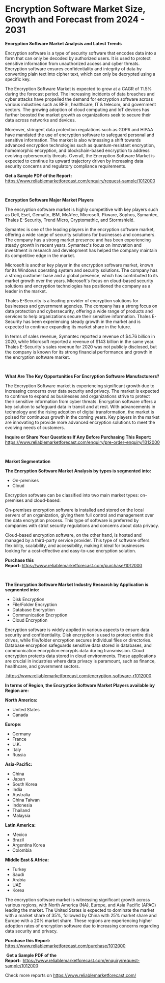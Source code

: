 <p><h1>Encryption Software Market Size, Growth and Forecast from 2024 - 2031</h1></p><p><strong>Encryption Software Market Analysis and Latest Trends</strong></p>
<p><p>Encryption software is a type of security software that encodes data into a form that can only be decoded by authorized users. It is used to protect sensitive information from unauthorized access and cyber threats. Encryption software ensures confidentiality and integrity of data by converting plain text into cipher text, which can only be decrypted using a specific key.</p><p>The Encryption Software Market is expected to grow at a CAGR of 11.5% during the forecast period. The increasing incidents of data breaches and cyber attacks have propelled the demand for encryption software across various industries such as BFSI, healthcare, IT & telecom, and government sectors. The growing adoption of cloud computing and IoT devices has further boosted the market growth as organizations seek to secure their data across networks and devices.</p><p>Moreover, stringent data protection regulations such as GDPR and HIPAA have mandated the use of encryption software to safeguard personal and sensitive information. The market is also witnessing a shift towards advanced encryption technologies such as quantum-resistant encryption, homomorphic encryption, and blockchain-based encryption to address evolving cybersecurity threats. Overall, the Encryption Software Market is expected to continue its upward trajectory driven by increasing data security concerns and regulatory compliance requirements.</p></p>
<p><strong>Get a Sample PDF of the Report:&nbsp;</strong> <a href="https://www.reliablemarketforecast.com/enquiry/request-sample/1012000">https://www.reliablemarketforecast.com/enquiry/request-sample/1012000</a></p>
<p>&nbsp;</p>
<p><strong>Encryption Software Major Market Players</strong></p>
<p><p>The encryption software market is highly competitive with key players such as Dell, Eset, Gemalto, IBM, McAfee, Microsoft, Pkware, Sophos, Symantec, Thales E-Security, Trend Micro, Cryptomathic, and Stormshield. </p><p>Symantec is one of the leading players in the encryption software market, offering a wide range of security solutions for businesses and consumers. The company has a strong market presence and has been experiencing steady growth in recent years. Symantec's focus on innovation and investment in research and development has helped the company maintain its competitive edge in the market. </p><p>Microsoft is another key player in the encryption software market, known for its Windows operating system and security solutions. The company has a strong customer base and a global presence, which has contributed to its market growth over the years. Microsoft's focus on cloud-based security solutions and encryption technologies has positioned the company as a leader in the market.</p><p>Thales E-Security is a leading provider of encryption solutions for businesses and government agencies. The company has a strong focus on data protection and cybersecurity, offering a wide range of products and services to help organizations secure their sensitive information. Thales E-Security has been experiencing steady growth in the market and is expected to continue expanding its market share in the future.</p><p>In terms of sales revenue, Symantec reported a revenue of $4.76 billion in 2020, while Microsoft reported a revenue of $143 billion in the same year. Thales E-Security's sales revenue for 2020 was not publicly disclosed, but the company is known for its strong financial performance and growth in the encryption software market.</p></p>
<p>&nbsp;</p>
<p><strong>What Are The Key Opportunities For Encryption Software Manufacturers?</strong></p>
<p><p>The Encryption Software market is experiencing significant growth due to increasing concerns over data security and privacy. The market is expected to continue to expand as businesses and organizations strive to protect their sensitive information from cyber threats. Encryption software offers a key solution to safeguard data in transit and at rest. With advancements in technology and the rising adoption of digital transformation, the market is poised for continuous growth in the coming years. Key players in the market are innovating to provide more advanced encryption solutions to meet the evolving needs of customers.</p></p>
<p><strong>Inquire or Share Your Questions If Any Before Purchasing This Report:</strong> <a href="https://www.reliablemarketforecast.com/enquiry/pre-order-enquiry/1012000">https://www.reliablemarketforecast.com/enquiry/pre-order-enquiry/1012000</a></p>
<p>&nbsp;</p>
<p><strong>Market Segmentation</strong></p>
<p><strong>The Encryption Software Market Analysis by types is segmented into:</strong></p>
<p><ul><li>On-premises</li><li>Cloud</li></ul></p>
<p><p>Encryption software can be classified into two main market types: on-premises and cloud-based. </p><p>On-premises encryption software is installed and stored on the local servers of an organization, giving them full control and management over the data encryption process. This type of software is preferred by companies with strict security regulations and concerns about data privacy.</p><p>Cloud-based encryption software, on the other hand, is hosted and managed by a third-party service provider. This type of software offers flexibility, scalability, and accessibility, making it ideal for businesses looking for a cost-effective and easy-to-use encryption solution.</p></p>
<p><strong>Purchase this Report:&nbsp;</strong><a href="https://www.reliablemarketforecast.com/purchase/1012000">https://www.reliablemarketforecast.com/purchase/1012000</a></p>
<p>&nbsp;</p>
<p><strong>The Encryption Software Market Industry Research by Application is segmented into:</strong></p>
<p><ul><li>Disk Encryption</li><li>File/Folder Encryption</li><li>Database Encryption</li><li>Communication Encryption</li><li>Cloud Encryption</li></ul></p>
<p><p>Encryption software is widely applied in various aspects to ensure data security and confidentiality. Disk encryption is used to protect entire disk drives, while file/folder encryption secures individual files or directories. Database encryption safeguards sensitive data stored in databases, and communication encryption encrypts data during transmission. Cloud encryption protects data stored in cloud environments. These applications are crucial in industries where data privacy is paramount, such as finance, healthcare, and government sectors.</p></p>
<p><a href="https://www.reliablemarketforecast.com/encryption-software-r1012000">&nbsp;https://www.reliablemarketforecast.com/encryption-software-r1012000</a></p>
<p><strong>In terms of Region, the Encryption Software Market Players available by Region are:</strong></p>
<p>
    <p> <strong> North America: </strong>
        <ul>
            <li>United States</li>
            <li>Canada</li>
        </ul>
        </p> 
    <p> <strong> Europe: </strong>
        <ul>
            <li>Germany</li>
            <li>France</li>
            <li>U.K.</li>
            <li>Italy</li>
            <li>Russia</li>
        </ul>
        </p> 
    <p> <strong> Asia-Pacific: </strong>
        <ul>
            <li>China</li>
            <li>Japan</li>
            <li>South Korea</li>
            <li>India</li>
            <li>Australia</li>
            <li>China Taiwan</li>
            <li>Indonesia</li>
            <li>Thailand</li>
            <li>Malaysia</li>
        </ul>
        </p> 
    <p> <strong> Latin America: </strong>
        <ul>
            <li>Mexico</li>
            <li>Brazil</li>
            <li>Argentina Korea</li>
            <li>Colombia</li>
        </ul>
        </p> 
    <p> <strong> Middle East & Africa: </strong>
        <ul>
            <li>Turkey</li>
            <li>Saudi</li>
            <li>Arabia</li>
            <li>UAE</li>
            <li>Korea</li>
        </ul>
    </p>
    </p>
<p><p>The encryption software market is witnessing significant growth across various regions, with North America (NA), Europe, and Asia Pacific (APAC) leading the market. The United States is expected to dominate the market with a market share of 35%, followed by China with 25% market share and Europe with a 20% market share. These regions are experiencing higher adoption rates of encryption software due to increasing concerns regarding data security and privacy.</p></p>
<p><strong>Purchase this Report: </strong><a href="https://www.reliablemarketforecast.com/purchase/1012000">https://www.reliablemarketforecast.com/purchase/1012000</a></p>
<p>&nbsp;<strong>Get a Sample PDF of the Report:&nbsp;&nbsp;</strong><a href="https://www.reliablemarketforecast.com/enquiry/request-sample/1012000">https://www.reliablemarketforecast.com/enquiry/request-sample/1012000</a></p>
<p><strong></strong></p>
<p>Check more reports on <a href="https://www.reliablemarketforecast.com/">https://www.reliablemarketforecast.com/</a></p>